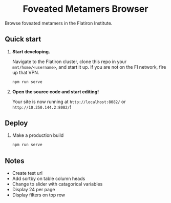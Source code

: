 <h1 align="center">
  Foveated Metamers Browser 
</h1>

Browse foveated metamers in the Flatiron Institute.

## Quick start

1.  **Start developing.**

    Navigate to the Flatiron cluster, clone this repo in your `mnt/home/<username>`, and start it up. If you are not on the FI network, fire up that VPN.

    ```zsh
    npm run serve
    ```

2.  **Open the source code and start editing!**

    Your site is now running at `http://localhost:8082/` or `http://10.250.144.2:8082/`!

## Deploy

1. Make a production build

   ```zsh
   npm run serve
   ```

## Notes
- Create test url
- Add sortby on table column heads
- Change to slider with catagorical variables
- Display 24 per page 
- Display filters on top row